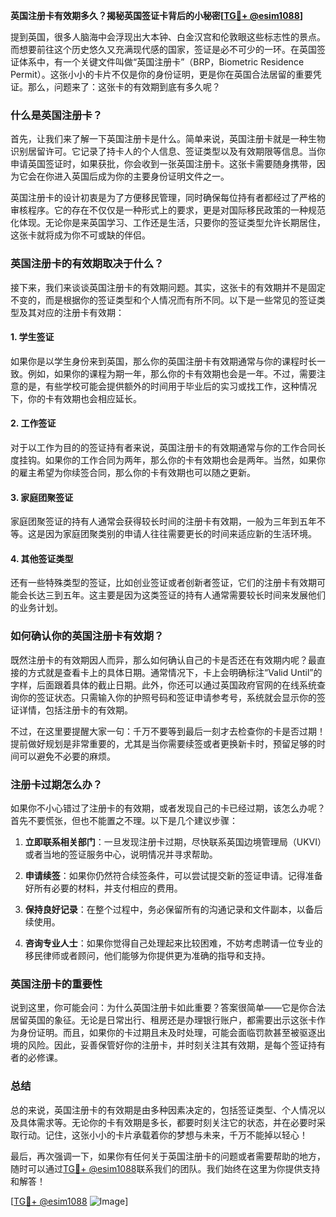 **英国注册卡有效期多久？揭秘英国签证卡背后的小秘密[[TG💪+ @esim1088](https://t.me/s/esim1088)]**

提到英国，很多人脑海中会浮现出大本钟、白金汉宫和伦敦眼这些标志性的景点。而想要前往这个历史悠久又充满现代感的国家，签证是必不可少的一环。在英国签证体系中，有一个关键文件叫做“英国注册卡”（BRP，Biometric Residence Permit）。这张小小的卡片不仅是你的身份证明，更是你在英国合法居留的重要凭证。那么，问题来了：这张卡的有效期到底有多久呢？

### 什么是英国注册卡？

首先，让我们来了解一下英国注册卡是什么。简单来说，英国注册卡就是一种生物识别居留许可。它记录了持卡人的个人信息、签证类型以及有效期限等信息。当你申请英国签证时，如果获批，你会收到一张英国注册卡。这张卡需要随身携带，因为它会在你进入英国后成为你的主要身份证明文件之一。

英国注册卡的设计初衷是为了方便移民管理，同时确保每位持有者都经过了严格的审核程序。它的存在不仅仅是一种形式上的要求，更是对国际移民政策的一种规范化体现。无论你是来英国学习、工作还是生活，只要你的签证类型允许长期居住，这张卡就将成为你不可或缺的伴侣。

### 英国注册卡的有效期取决于什么？

接下来，我们来谈谈英国注册卡的有效期问题。其实，这张卡的有效期并不是固定不变的，而是根据你的签证类型和个人情况而有所不同。以下是一些常见的签证类型及其对应的注册卡有效期：

#### 1. 学生签证
如果你是以学生身份来到英国，那么你的英国注册卡有效期通常与你的课程时长一致。例如，如果你的课程为期一年，那么你的卡有效期也会是一年。不过，需要注意的是，有些学校可能会提供额外的时间用于毕业后的实习或找工作，这种情况下，你的卡有效期也会相应延长。

#### 2. 工作签证
对于以工作为目的的签证持有者来说，英国注册卡的有效期通常与你的工作合同长度挂钩。如果你的工作合同为两年，那么你的卡有效期也会是两年。当然，如果你的雇主希望为你续签合同，那么你的卡有效期也可以随之更新。

#### 3. 家庭团聚签证
家庭团聚签证的持有人通常会获得较长时间的注册卡有效期，一般为三年到五年不等。这是因为家庭团聚类别的申请人往往需要更长的时间来适应新的生活环境。

#### 4. 其他签证类型
还有一些特殊类型的签证，比如创业签证或者创新者签证，它们的注册卡有效期可能会长达三到五年。这主要是因为这类签证的持有人通常需要较长时间来发展他们的业务计划。

### 如何确认你的英国注册卡有效期？

既然注册卡的有效期因人而异，那么如何确认自己的卡是否还在有效期内呢？最直接的方式就是查看卡上的具体日期。通常情况下，卡上会明确标注“Valid Until”的字样，后面跟着具体的截止日期。此外，你还可以通过英国政府官网的在线系统查询你的签证状态。只需输入你的护照号码和签证申请参考号，系统就会显示你的签证详情，包括注册卡的有效期。

不过，在这里要提醒大家一句：千万不要等到最后一刻才去检查你的卡是否过期！提前做好规划是非常重要的，尤其是当你需要续签或者更换新卡时，预留足够的时间可以避免不必要的麻烦。

### 注册卡过期怎么办？

如果你不小心错过了注册卡的有效期，或者发现自己的卡已经过期，该怎么办呢？首先不要慌张，但也不能置之不理。以下是几个建议步骤：

1. **立即联系相关部门**：一旦发现注册卡过期，尽快联系英国边境管理局（UKVI）或者当地的签证服务中心，说明情况并寻求帮助。
   
2. **申请续签**：如果你仍然符合续签条件，可以尝试提交新的签证申请。记得准备好所有必要的材料，并支付相应的费用。

3. **保持良好记录**：在整个过程中，务必保留所有的沟通记录和文件副本，以备后续使用。

4. **咨询专业人士**：如果你觉得自己处理起来比较困难，不妨考虑聘请一位专业的移民律师或者顾问，他们能够为你提供更为准确的指导和支持。

### 英国注册卡的重要性

说到这里，你可能会问：为什么英国注册卡如此重要？答案很简单——它是你合法居留英国的象征。无论是日常出行、租房还是办理银行账户，都需要出示这张卡作为身份证明。而且，如果你的卡过期且未及时处理，可能会面临罚款甚至被驱逐出境的风险。因此，妥善保管好你的注册卡，并时刻关注其有效期，是每个签证持有者的必修课。

### 总结

总的来说，英国注册卡的有效期是由多种因素决定的，包括签证类型、个人情况以及具体需求等。无论你的卡有效期是多长，都要时刻关注它的状态，并在必要时采取行动。记住，这张小小的卡片承载着你的梦想与未来，千万不能掉以轻心！

最后，再次强调一下，如果你有任何关于英国注册卡的问题或者需要帮助的地方，随时可以通过[TG💪+ @esim1088](https://t.me/s/esim1088)联系我们的团队。我们始终在这里为你提供支持和解答！

[[TG💪+ @esim1088](https://t.me/s/esim1088) ![Image](https://i.postimg.cc/4NQfJmqS/Snipaste-2025-05-13-00-14-12.png)]